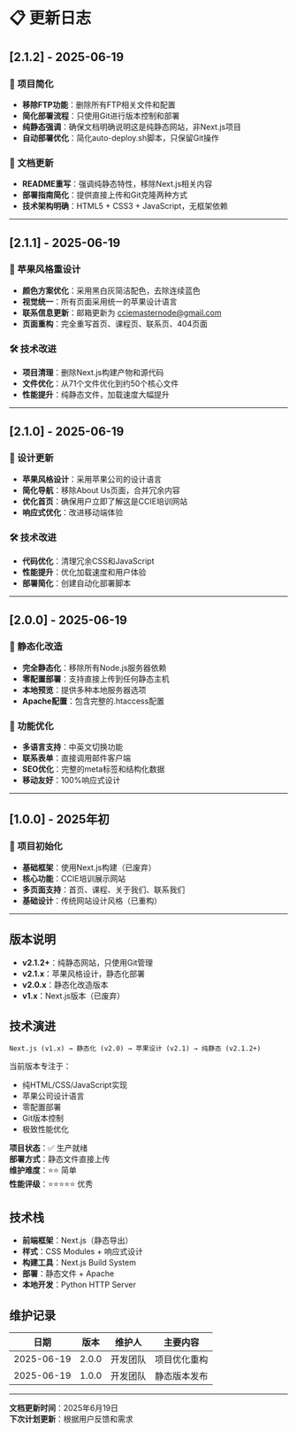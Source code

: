 # 📋 更新日志

## [2.1.2] - 2025-06-19

### 🔧 项目简化
- **移除FTP功能**：删除所有FTP相关文件和配置
- **简化部署流程**：只使用Git进行版本控制和部署
- **纯静态强调**：确保文档明确说明这是纯静态网站，非Next.js项目
- **自动部署优化**：简化auto-deploy.sh脚本，只保留Git操作

### 📝 文档更新
- **README重写**：强调纯静态特性，移除Next.js相关内容
- **部署指南简化**：提供直接上传和Git克隆两种方式
- **技术架构明确**：HTML5 + CSS3 + JavaScript，无框架依赖

---

## [2.1.1] - 2025-06-19

### 🎨 苹果风格重设计
- **颜色方案优化**：采用黑白灰简洁配色，去除连续蓝色
- **视觉统一**：所有页面采用统一的苹果设计语言
- **联系信息更新**：邮箱更新为 cciemasternode@gmail.com
- **页面重构**：完全重写首页、课程页、联系页、404页面

### 🛠️ 技术改进
- **项目清理**：删除Next.js构建产物和源代码
- **文件优化**：从71个文件优化到约50个核心文件
- **性能提升**：纯静态文件，加载速度大幅提升

---

## [2.1.0] - 2025-06-19

### 🎨 设计更新
- **苹果风格设计**：采用苹果公司的设计语言
- **简化导航**：移除About Us页面，合并冗余内容
- **优化首页**：确保用户立即了解这是CCIE培训网站
- **响应式优化**：改进移动端体验

### 🛠️ 技术改进
- **代码优化**：清理冗余CSS和JavaScript
- **性能提升**：优化加载速度和用户体验
- **部署简化**：创建自动化部署脚本

---

## [2.0.0] - 2025-06-19

### 🚀 静态化改造
- **完全静态化**：移除所有Node.js服务器依赖
- **零配置部署**：支持直接上传到任何静态主机
- **本地预览**：提供多种本地服务器选项
- **Apache配置**：包含完整的.htaccess配置

### 📱 功能优化
- **多语言支持**：中英文切换功能
- **联系表单**：直接调用邮件客户端
- **SEO优化**：完整的meta标签和结构化数据
- **移动友好**：100%响应式设计

---

## [1.0.0] - 2025年初

### 🎯 项目初始化
- **基础框架**：使用Next.js构建（已废弃）
- **核心功能**：CCIE培训展示网站
- **多页面支持**：首页、课程、关于我们、联系我们
- **基础设计**：传统网站设计风格（已重构）

---

## 版本说明

- **v2.1.2+**：纯静态网站，只使用Git管理
- **v2.1.x**：苹果风格设计，静态化部署
- **v2.0.x**：静态化改造版本
- **v1.x**：Next.js版本（已废弃）

## 技术演进

```
Next.js (v1.x) → 静态化 (v2.0) → 苹果设计 (v2.1) → 纯静态 (v2.1.2+)
```

当前版本专注于：
- 纯HTML/CSS/JavaScript实现
- 苹果公司设计语言
- 零配置部署
- Git版本控制
- 极致性能优化

**项目状态**：✅ 生产就绪  
**部署方式**：静态文件直接上传  
**维护难度**：⭐⭐ 简单  
**性能评级**：⭐⭐⭐⭐⭐ 优秀

## 技术栈

- **前端框架**：Next.js（静态导出）
- **样式**：CSS Modules + 响应式设计
- **构建工具**：Next.js Build System
- **部署**：静态文件 + Apache
- **本地开发**：Python HTTP Server

## 维护记录

| 日期 | 版本 | 维护人 | 主要内容 |
|------|------|--------|----------|
| 2025-06-19 | 2.0.0 | 开发团队 | 项目优化重构 |
| 2025-06-19 | 1.0.0 | 开发团队 | 静态版本发布 |

---

**文档更新时间**：2025年6月19日  
**下次计划更新**：根据用户反馈和需求 